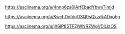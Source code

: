 https://asciinema.org/a/4nnp6za0lArfEbadYbwxTlmjd

https://asciinema.org/a/KwchDnfdnO3Q9sQkzdkADxohg

https://asciinema.org/a/jX6iP85TFZjWNRZWgVDlLlzOS
